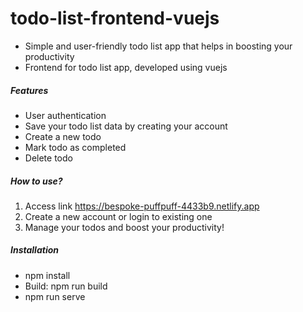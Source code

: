 # todo-list-frontend-vuejs
- Simple and user-friendly todo list app that helps in boosting your productivity
- Frontend for todo list app, developed using vuejs

##### Features
- User authentication
- Save your todo list data by creating your account
- Create a new todo 
- Mark todo as completed
- Delete todo

##### How to use?
1. Access link https://bespoke-puffpuff-4433b9.netlify.app
2. Create a new account or login to existing one
3. Manage your todos and boost your productivity!

##### Installation
- npm install
- Build: npm run build
- npm run serve